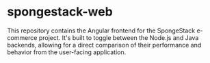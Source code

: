 # spongestack-web
This repository contains the Angular frontend for the SpongeStack e-commerce project. It's built to toggle between the Node.js and Java backends, allowing for a direct comparison of their performance and behavior from the user-facing application.
